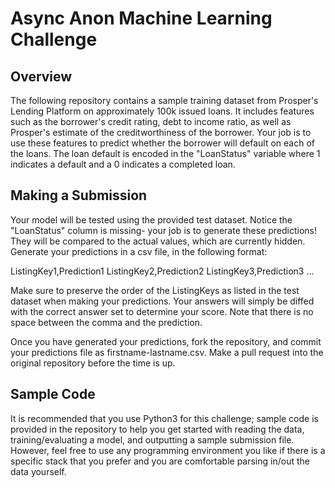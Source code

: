 # Async Anon Machine Learning Challenge 

## Overview 

The following repository contains a sample training dataset from Prosper's Lending Platform on approximately 100k issued loans. It includes features such as the borrower's credit rating, debt to income ratio, as well as Prosper's estimate of the creditworthiness of the borrower. Your job is to use these features to predict whether the borrower will default on each of the loans. The loan default is encoded in the "LoanStatus" variable where 1 indicates a default and a 0 indicates a completed loan. 

## Making a Submission 

Your model will be tested using the provided test dataset. Notice the "LoanStatus" column is missing- your job is to generate these predictions! They will be compared to the actual values, which are currently hidden. Generate your predictions in a csv file, in the following format: 

ListingKey1,Prediction1
ListingKey2,Prediction2
ListingKey3,Prediction3
...

Make sure to preserve the order of the ListingKeys as listed in the test dataset when making your predictions. Your answers will simply be diffed with the correct answer set to determine your score. Note that there is no space between the comma and the prediction. 

Once you have generated your predictions, fork the repository, and commit your predictions file as firstname-lastname.csv. Make a pull request into the original repository before the time is up.

## Sample Code

It is recommended that you use Python3 for this challenge; sample code is provided in the repository to help you get started with reading the data, training/evaluating a model, and outputting a sample submission file. However, feel free to use any programming environment you like if there is a specific stack that you prefer and you are comfortable parsing in/out the data yourself. 
